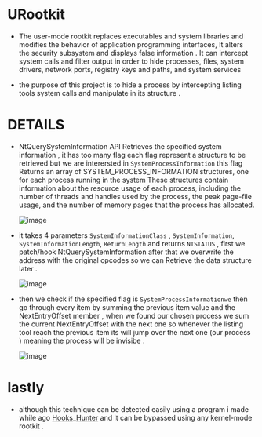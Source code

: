 # URootkit

* The user-mode rootkit replaces executables and system libraries and modifies the behavior of application programming interfaces, It alters the security subsystem and displays false information . It can intercept system calls and filter output in order to hide processes, files, system drivers, network ports, registry keys and paths, and system services

* the purpose of this project is to hide a process by intercepting listing tools system calls and manipulate in its structure .

# DETAILS

* NtQuerySystemInformation API Retrieves the specified system information , it has too many flag each flag represent a structure to be retrieved but we are interersted in ```SystemProcessInformation``` this flag Returns an array of SYSTEM_PROCESS_INFORMATION structures, one for each process running in the system These structures contain information about the resource usage of each process, including the number of threads and handles used by the process, the peak page-file usage, and the number of memory pages that the process has allocated.

  ![image](https://user-images.githubusercontent.com/60795188/188508937-73d913e6-5841-4079-a8c5-6b864361653a.png)

*  it takes 4 parameters ``SystemInformationClass`` , ```SystemInformation```, ``SystemInformationLength``, ``ReturnLength`` and returns ```NTSTATUS``` , first we patch/hook NtQuerySystemInformation after that we overwrite the address with the original opcodes so we can Retrieve the data structure later .

    ![image](https://user-images.githubusercontent.com/60795188/188509688-3795c8d2-a642-4a90-ab08-992f45a05d5f.png)

* then we check if the specified flag is ```SystemProcessInformationwe``` then go through every item by summing the previous item value and the NextEntryOffset member , when we found our chosen process we sum the current NextEntryOffset with the next one so whenever the listing tool reach the previous item its will jump over the next one (our process ) meaning the process will be invisibe . 

  ![image](https://user-images.githubusercontent.com/60795188/188508192-7bc6f35a-ed09-4c6e-b570-f4c06f47dd38.png)
  
# lastly

* although this technique can be detected easily using a program i made while ago [Hooks_Hunter](https://github.com/ZeroMemoryEx/Hooks_Hunter) and it can be bypassed using any kernel-mode rootkit  .
